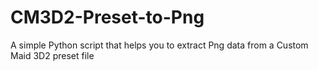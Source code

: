 # CM3D2-Preset-to-Png
A simple Python script that helps you to extract Png data from a Custom Maid 3D2 preset file
